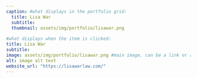 ```yaml
---
caption: #what displays in the portfolio grid:
  title: Lisa War
  subtitle: 
  thumbnail: assets/img/portfolio/lisawar.png
  
#what displays when the item is clicked:
title: Lisa War
subtitle: 
image: assets/img/portfolio/lisawar.png #main image, can be a link or a file in assets/img/portfolio
alt: image alt text
website_url: "https://lisawarlaw.com/"
---
```

